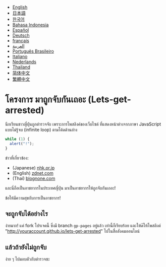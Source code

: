 - [English](README.md)
- [日本語](README.ja.md)
- [한국어](README.ko.md)
- [Bahasa Indonesia](README.in.md)
- [Español](README.es.md)
- [Deutsch](README.de.md)
- [français](README.fr.md)
- [العربية](README.ar.md)
- [Português Brasileiro](README.pt-br.md)
- [Italiano](README.it.md)
- [Nederlands](README.nl.md)
- [Thailand](README.th.md)
- [简体中文](README.zh_hans.md)
- [繁體中文](README.zh_hant.md)

# โครงการ มาถูกจับกันเถอะ (Lets-get-arrested)

นีกเรียนชาวญี่ปุ่นถูกตำรวจจับ เพราะการโพสลิงค์ของเว็บไซต์ ที่แสดงหน้าต่างจากภาษา JavaScript แบบไม่รู้จบ (infinite loop) ตามโค้ดด้านล่าง

```js
while (1) {
  alert("!");
}
```

ข่าวที่เกี่ยวข้อง:

- (Japanese) [nhk.or.jp](https://www3.nhk.or.jp/lnews/kobe/20190304/2020003239.html)
- (English) [zdnet.com](https://www.zdnet.com/article/japanese-police-charge-13-year-old-for-sharing-unclosable-popup-prank-online/)
- (Thai) [blognone.com](https://www.blognone.com/node/108558)

และนี่ถือเป็นอาชยากรในประเทศญี่ปุ่น มาเป็นอาชยากรให้ถูกจับกันเถอะ!

ข้อให้มีความสุขกับการเป็นอาชยากร!

## จะถูกจับได้อย่างไร

ง่ายมาก! แค่ fork โปรเจคนี้ ซึ่งมี branch `gp-pages` อยู่แล้ว เท่านี้ก็เรียบร้อย และให้ด๊ให้โพสลิงค์ "http://youraccount.github.io/lets-get-arrested" ไปในสื่อสังคมออนไลน์

## แล้วถ้ายังไม่ถูกจับ

ง่าย ๆ ไปมอบตัวกับตำรวจซะ

